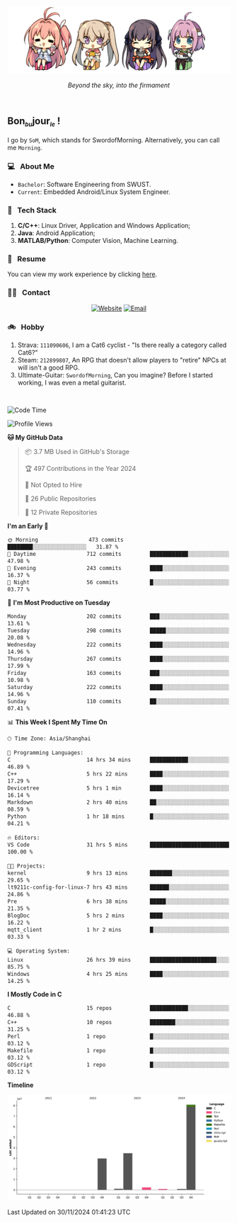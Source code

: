 <img src="./pic/Aokana.png">
<p align="center"><em>Beyond the sky, into the firmament</em></p>

<br/>

## Bon<sub><em><font size=2>bu</font></em></sub>jour<sub><em><font size=2>le</font></em></sub> !

I go by `SoM`, which stands for SwordofMorning. Alternatively, you can call me `Morning`.

### 💻 &nbsp; About Me

- `Bachelor`: Software Engineering from SWUST.
- `Current`: Embedded Android/Linux System Engineer.

### 🔧 &nbsp; Tech Stack

1. **C/C++**: Linux Driver, Application and Windows Application;
2. **Java**: Android Application;
3. **MATLAB/Python**: Computer Vision, Machine Learning.

### 📝 &nbsp; Resume

You can view my work experience by clicking <a href="https://swordofmorning.com/index.php/contact/">here</a>.

### 🤝🏻 &nbsp; Contact

<p align="center">
<a href="https://swordofmorning.com/"><img alt="Website" src="https://img.shields.io/badge/Website-swordofmorning.com-blue?style=flat-square&logo=google-chrome"></a>
<a href="mailto:master@xiaojintao.email
"><img alt="Email" src="https://img.shields.io/badge/Email-master@xiaojintao.email-blue?style=flat-square&logo=gmail"></a>
</p>

### 🚲 &nbsp; Hobby

1. Strava: `111090606`, I am a Cat6 cyclist - "Is there really a category called Cat6?"
2. Steam: `212899807`, An RPG that doesn't allow players to "retire" NPCs at will isn't a good RPG.
3. Ultimate-Guitar: `SwordofMorning`, Can you imagine? Before I started working, I was even a metal guitarist.

<br/>

<!--START_SECTION:waka-->
![Code Time](http://img.shields.io/badge/Code%20Time-404%20hrs%2038%20mins-blue)

![Profile Views](http://img.shields.io/badge/Profile%20Views-0-blue)

**🐱 My GitHub Data** 

> 📦 3.7 MB Used in GitHub's Storage 
 > 
> 🏆 497 Contributions in the Year 2024
 > 
> 🚫 Not Opted to Hire
 > 
> 📜 26 Public Repositories 
 > 
> 🔑 12 Private Repositories 
 > 
**I'm an Early 🐤** 

```text
🌞 Morning                473 commits         ████████░░░░░░░░░░░░░░░░░   31.87 % 
🌆 Daytime                712 commits         ████████████░░░░░░░░░░░░░   47.98 % 
🌃 Evening                243 commits         ████░░░░░░░░░░░░░░░░░░░░░   16.37 % 
🌙 Night                  56 commits          █░░░░░░░░░░░░░░░░░░░░░░░░   03.77 % 
```
📅 **I'm Most Productive on Tuesday** 

```text
Monday                   202 commits         ███░░░░░░░░░░░░░░░░░░░░░░   13.61 % 
Tuesday                  298 commits         █████░░░░░░░░░░░░░░░░░░░░   20.08 % 
Wednesday                222 commits         ████░░░░░░░░░░░░░░░░░░░░░   14.96 % 
Thursday                 267 commits         ████░░░░░░░░░░░░░░░░░░░░░   17.99 % 
Friday                   163 commits         ███░░░░░░░░░░░░░░░░░░░░░░   10.98 % 
Saturday                 222 commits         ████░░░░░░░░░░░░░░░░░░░░░   14.96 % 
Sunday                   110 commits         ██░░░░░░░░░░░░░░░░░░░░░░░   07.41 % 
```


📊 **This Week I Spent My Time On** 

```text
🕑︎ Time Zone: Asia/Shanghai

💬 Programming Languages: 
C                        14 hrs 34 mins      ████████████░░░░░░░░░░░░░   46.89 % 
C++                      5 hrs 22 mins       ████░░░░░░░░░░░░░░░░░░░░░   17.29 % 
Devicetree               5 hrs 1 min         ████░░░░░░░░░░░░░░░░░░░░░   16.14 % 
Markdown                 2 hrs 40 mins       ██░░░░░░░░░░░░░░░░░░░░░░░   08.59 % 
Python                   1 hr 18 mins        █░░░░░░░░░░░░░░░░░░░░░░░░   04.21 % 

🔥 Editors: 
VS Code                  31 hrs 5 mins       █████████████████████████   100.00 % 

🐱‍💻 Projects: 
kernel                   9 hrs 13 mins       ███████░░░░░░░░░░░░░░░░░░   29.65 % 
lt9211c-config-for-linux-7 hrs 43 mins       ██████░░░░░░░░░░░░░░░░░░░   24.86 % 
Pre                      6 hrs 38 mins       █████░░░░░░░░░░░░░░░░░░░░   21.35 % 
BlogDoc                  5 hrs 2 mins        ████░░░░░░░░░░░░░░░░░░░░░   16.22 % 
mqtt_client              1 hr 2 mins         █░░░░░░░░░░░░░░░░░░░░░░░░   03.33 % 

💻 Operating System: 
Linux                    26 hrs 39 mins      █████████████████████░░░░   85.75 % 
Windows                  4 hrs 25 mins       ████░░░░░░░░░░░░░░░░░░░░░   14.25 % 
```

**I Mostly Code in C** 

```text
C                        15 repos            ████████████░░░░░░░░░░░░░   46.88 % 
C++                      10 repos            ████████░░░░░░░░░░░░░░░░░   31.25 % 
Perl                     1 repo              █░░░░░░░░░░░░░░░░░░░░░░░░   03.12 % 
Makefile                 1 repo              █░░░░░░░░░░░░░░░░░░░░░░░░   03.12 % 
GDScript                 1 repo              █░░░░░░░░░░░░░░░░░░░░░░░░   03.12 % 
```



**Timeline**

![Lines of Code chart](https://raw.githubusercontent.com/SwordofMorning/SwordofMorning/main/assets/bar_graph.png)


 Last Updated on 30/11/2024 01:41:23 UTC
<!--END_SECTION:waka-->
